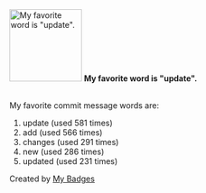 <img src="https://my-badges.github.io/my-badges/favorite-word.png" alt="My favorite word is &quot;update&quot;." title="My favorite word is &quot;update&quot;." width="128">
<strong>My favorite word is &quot;update&quot;.</strong>
<br><br>

My favorite commit message words are:

1. update (used 581 times)
2. add (used 566 times)
3. changes (used 291 times)
4. new (used 286 times)
5. updated (used 231 times)


Created by <a href="https://github.com/my-badges/my-badges">My Badges</a>
